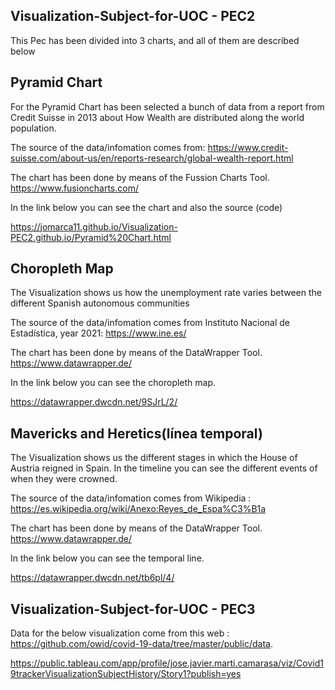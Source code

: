 ## Visualization-Subject-for-UOC - PEC2

This Pec has been divided into 3 charts, and all of them are described below

## Pyramid Chart
For the Pyramid Chart has been selected a bunch of data from a report from Credit Suisse in 2013 about How Wealth are distributed along the world population.

The source of the data/infomation comes from: https://www.credit-suisse.com/about-us/en/reports-research/global-wealth-report.html

The chart has been done by means of the Fussion Charts Tool. https://www.fusioncharts.com/

In the link below you can see the chart and also the source (code)

https://jomarca11.github.io/Visualization-PEC2.github.io/Pyramid%20Chart.html


## Choropleth Map
The Visualization shows us how the unemployment rate varies between the different Spanish autonomous communities

The source of the data/infomation comes from Instituto Nacional de Estadística, year 2021: https://www.ine.es/

The chart has been done by means of the DataWrapper Tool. https://www.datawrapper.de/

In the link below you can see the choropleth map.

https://datawrapper.dwcdn.net/9SJrL/2/

## Mavericks and Heretics(línea temporal)

The Visualization shows us the different stages in which the House of Austria reigned in Spain. In the timeline you can see the different events of when they were crowned.

The source of the data/infomation comes from Wikipedia : https://es.wikipedia.org/wiki/Anexo:Reyes_de_Espa%C3%B1a

The chart has been done by means of the DataWrapper Tool. https://www.datawrapper.de/

In the link below you can see the temporal line.

https://datawrapper.dwcdn.net/tb6pl/4/

## Visualization-Subject-for-UOC - PEC3
Data for the below visualization come from this web : https://github.com/owid/covid-19-data/tree/master/public/data.

https://public.tableau.com/app/profile/jose.javier.marti.camarasa/viz/Covid19trackerVisualizationSubjectHistory/Story1?publish=yes
